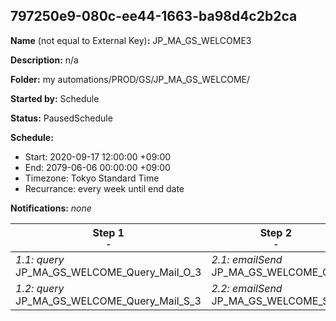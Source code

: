 ## 797250e9-080c-ee44-1663-ba98d4c2b2ca

**Name** (not equal to External Key)**:** JP_MA_GS_WELCOME3


**Description:** n/a

**Folder:** my automations/PROD/GS/JP_MA_GS_WELCOME/

**Started by:** Schedule

**Status:** PausedSchedule

**Schedule:**

* Start: 2020-09-17 12:00:00 +09:00
* End: 2079-06-06 00:00:00 +09:00
* Timezone: Tokyo Standard Time
* Recurrance: every week until end date

**Notifications:** _none_


| Step 1<br>_<small>-</small>_ | Step 2<br>_<small>-</small>_ | Step 3<br>_<small>-</small>_ |
| --- | --- | --- |
| _1.1: query_<br>JP_MA_GS_WELCOME_Query_Mail_O_3 | _2.1: emailSend_<br>JP_MA_GS_WELCOME_O_3 | _3.1: query_<br>JP_MA_GS_WELCOME_Update_SentFlg3 |
| _1.2: query_<br>JP_MA_GS_WELCOME_Query_Mail_S_3 | _2.2: emailSend_<br>JP_MA_GS_WELCOME_S_3 | - |
